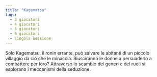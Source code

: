```yaml
---
title: "Kagematsu"
tags:
  - 3 giocatori
  - 4 giocatori
  - 5 giocatori
  - 6 giocatori
  - singola sessione
---
```


Solo Kagematsu, il ronin errante, può salvare le abitanti di un piccolo villaggio da ciò che le minaccia. Riusciranno le donne a persuaderlo a combattere per loro? Attraverso lo scambio dei generi e dei ruoli si esplorano i meccanismi della seduzione.